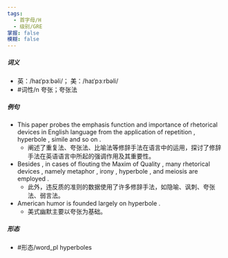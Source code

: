```yaml
---
tags:
  - 首字母/H
  - 级别/GRE
掌握: false
模糊: false
---
```

##### 词义
- 英：/haɪˈpɜːbəli/； 美：/haɪˈpɜːrbəli/
- #词性/n  夸张；夸张法
##### 例句
- This paper probes the emphasis function and importance of rhetorical devices in English language from the application of repetition , hyperbole , simile and so on .
	- 阐述了重复法、夸张法、比喻法等修辞手法在语言中的运用，探讨了修辞手法在英语语言中所起的强调作用及其重要性。
- Besides , in cases of flouting the Maxim of Quality , many rhetorical devices , namely metaphor , irony , hyperbole , and meiosis are employed .
	- 此外，违反质的准则的数据使用了许多修辞手法，如隐喻、讽刺、夸张法、弱言法。
- American humor is founded largely on hyperbole .
	- 美式幽默主要以夸张为基础。
##### 形态
- #形态/word_pl hyperboles

